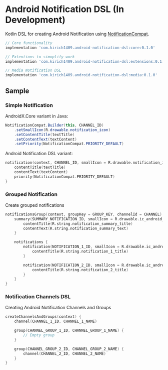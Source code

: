 # Android Notification DSL (In Development)

Kotlin DSL for creating Android Notification using [NotificationCompat](https://developer.android.com/reference/androidx/core/app/NotificationCompat).

```gradle
// Core functionality
implementation 'com.kirich1409.android-notification-dsl:core:0.1.0'

// Extentions to simoplify work
implementation 'com.kirich1409.android-notification-dsl:extensions:0.1.0'

// Media Notification DSL
implementation 'com.kirich1409.android-notification-dsl:media:0.1.0'
```

## Sample

### Simple Notification

AndroidX.Core variant in Java:
```java
NotificationCompat.Builder(this, CHANNEL_ID)
    .setSmallIcon(R.drawable.notification_icon)
    .setContentTitle(textTitle)
    .setContentText(textContent)
    .setPriority(NotificationCompat.PRIORITY_DEFAULT)
```

Android Notification DSL variant:
```kotlin
notification(context, CHANNEL_ID, smallIcon = R.drawable.notification_icon) {
    contentTitle(textTitle)
    contentText(textContent)
    priority(NotificationCompat.PRIORITY_DEFAULT)
}
```

### Grouped Notification

Create grouped notifications

```kotlin
notificationsGroup(context, groupKey = GROUP_KEY, channelId = CHANNEL) {
    summary(SUMMARY_NOTIFICATION_ID, smallIcon = R.drawable.ic_android_white_24dp) {
        contentTitle(R.string.notification_summary_title)
        contentText(R.string.notification_summary_text)
    }

    notifications {
        notification(NOTIFICATION_1_ID, smallIcon = R.drawable.ic_android_white_24dp) {
            contentTitle(R.string.notification_1_title)
        }

        notification(NOTIFICATION_2_ID, smallIcon = R.drawable.ic_android_white_24dp) {
            contentTitle(R.string.notification_2_title)
        }
    }
}
```

### Notification Channels DSL

Creating Android Notification Channels and Groups

```kotlin
createChannelsAndGroups(context) {
    channel(CHANNEL_1_ID, CHANNEL_1_NAME)

    group(CHANNEL_GROUP_1_ID, CHANNEL_GROUP_1_NAME) {
        // Empty group
    }

    group(CHANNEL_GROUP_2_ID, CHANNEL_GROUP_2_NAME) {
        channel(CHANNEL_2_ID, CHANNEL_2_NAME)
    }
}
```

